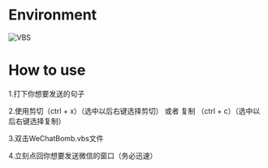 
# Environment
![VBS](https://img.shields.io/badge/VBS-Microsoft%20Visual%20Basic%20Script%20Edition-yellow)
# How to use
1.打下你想要发送的句子

2.使用剪切（ctrl + x）（选中以后右键选择剪切） 或者 复制 （ctrl + c）（选中以后右键选择复制）

3.双击WeChatBomb.vbs文件

4.立刻点回你想要发送微信的窗口（务必迅速）
